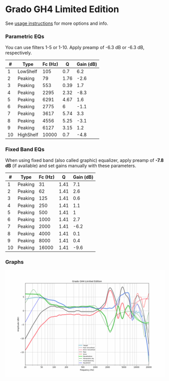 # Grado GH4 Limited Edition
See [usage instructions](https://github.com/jaakkopasanen/AutoEq#usage) for more options and info.

### Parametric EQs
You can use filters 1-5 or 1-10. Apply preamp of -6.3 dB or -6.3 dB, respectively.

|   # | Type      |   Fc (Hz) |    Q |   Gain (dB) |
|-----|-----------|-----------|------|-------------|
|   1 | LowShelf  |       105 | 0.7  |         6.2 |
|   2 | Peaking   |        79 | 1.76 |        -2.6 |
|   3 | Peaking   |       553 | 0.39 |         1.7 |
|   4 | Peaking   |      2295 | 2.32 |        -8.3 |
|   5 | Peaking   |      6291 | 4.67 |         1.6 |
|   6 | Peaking   |      2775 | 6    |        -1.1 |
|   7 | Peaking   |      3617 | 5.74 |         3.3 |
|   8 | Peaking   |      4556 | 5.25 |        -3.1 |
|   9 | Peaking   |      6127 | 3.15 |         1.2 |
|  10 | HighShelf |     10000 | 0.7  |        -4.8 |

### Fixed Band EQs
When using fixed band (also called graphic) equalizer, apply preamp of **-7.8 dB** (if available) and set gains manually with these parameters.

|   # | Type    |   Fc (Hz) |    Q |   Gain (dB) |
|-----|---------|-----------|------|-------------|
|   1 | Peaking |        31 | 1.41 |         7.1 |
|   2 | Peaking |        62 | 1.41 |         2.6 |
|   3 | Peaking |       125 | 1.41 |         0.6 |
|   4 | Peaking |       250 | 1.41 |         1.1 |
|   5 | Peaking |       500 | 1.41 |         1   |
|   6 | Peaking |      1000 | 1.41 |         2.7 |
|   7 | Peaking |      2000 | 1.41 |        -6.2 |
|   8 | Peaking |      4000 | 1.41 |         0.1 |
|   9 | Peaking |      8000 | 1.41 |         0.4 |
|  10 | Peaking |     16000 | 1.41 |        -9.6 |

### Graphs
![](./Grado%20GH4%20Limited%20Edition.png)
